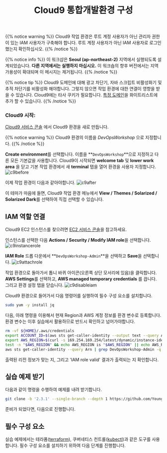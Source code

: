 ﻿---
title: "Cloud9 통합개발환경 구성"
chapter: false
weight: 14
---

{{% notice warning %}}
Cloud9 작업 환경은 루트 계정 사용자가 아닌 관리자 권한이 있는 IAM 사용자가 구축해야 합니다. 루트 계정 사용자가 아닌 IAM 사용자로 로그인했는지 확인하십시오.
{{% /notice %}}

{{% notice info %}}
이 워크샵은 **Seoul (ap-northeast-2)** 지역에서 실행되도록 설계되었습니다. **다른 지역에서는 실행하지 마십시오.** 이 워크숍의 향후 버전에서는 지역 가용성이 확대되며 이 메시지는 제거됩니다.
{{% /notice %}}

{{% notice tip %}}
Cloud9 도메인에 대해 광고 차단기, 자바 스크립트 비활성화기 및 추적 차단기를 비활성화 해야합니다. 그렇지 않으면 작업 환경에 대한 연결이 영향을 받을 수 있습니다.
Cloud9에는 타사 쿠키가 필요합니다. [특정 도메인](https://docs.aws.amazon.com/cloud9/latest/user-guide/troubleshooting.html#troubleshooting-env-loading)을 화이트리스트에 추가 할 수 있습니다.
{{% /notice %}}

### Cloud9 시작:
[Cloud9 서비스 콘솔](https://ap-northeast-2.console.aws.amazon.com/cloud9/home?region=ap-northeast-2) 에서 Cloud9 환경을 새로 만듭니다.

{{% notice warning %}}
Cloud9 환경의 이름을 *DevOpsWorkshop* 으로 지정합니다.
{{% /notice %}}

**Create environment**를 선택합니다. 이름을 **`DevOpsWorkshop`**으로 지정하고 다른 모든 기본값을 사용합니다. Cloud9이 시작되면 **welcome tab** 및 **lower work area** 을 닫고 기본 작업 환경에서 새 **terminal** 탭을 열어 환경을 사용자 지정합니다.
![c9before](/images/aws/c9-init.png)

이제 작업 환경이 다음과 같아야합니다.
![c9after](/images/aws/c9-terminal.png)

이 테마가 마음에 들면, Cloud9 작업 환경 메뉴에서 **View / Themes / Solarized / Solarized Dark**를 선택하여 직접 선택할 수 있습니다.

## IAM 역할 연결
Cloud9 EC2 인스턴스를 찾으려면 [EC2 서비스 콘솔](https://console.aws.amazon.com/ec2/v2/home?#Instances:tag:Name=aws-cloud9-.*workshop.*;sort=desc:launchTime)을 참고하세요.

인스턴스를 선택한 다음 **Actions / Security / Modify IAM role**을 선택합니다.
![c9instancerole](/images/aws/c9-modify-instance-iam-role.png)

**IAM Role** 드롭 다운에서 **`DevOpsWorkshop-Admin`**을 선택하고 **Save**을 선택합니다.
![c9attachrole](/images/aws/c9-attach-admin-role.png)

작업 환경으로 돌아가서 톱니 바퀴 아이콘(오른쪽 상단 모서리에 있음)을 클릭합니다. **AWS Settings**를 선택하고, **AWS managed temporary credentials** 를 끕니다. 그리고 환경 설정 탭을 닫습니다.
![c9disableiam](/images/aws/c9-setting-disable-iam-role.png)

Cloud9 환경으로 들어가서 다음 명령어를 실행하여 필수 구성 요소를 설치합니다.
```sh
sudo yum -y install jq
```

다음, 아래 명령을 이용해서 현재 Region과 AWS 계정 정보를 환경 변수로 등록합니다. 환경 변수는 이후 실습에서 활용하므로 반드시 확인하고 넘어가야합니다.

```sh
rm -vf ${HOME}/.aws/credentials
export ACCOUNT_ID=$(aws sts get-caller-identity --output text --query Account)
export AWS_REGION=$(curl -s 169.254.169.254/latest/dynamic/instance-identity/document | jq -r '.region')
test -n "$AWS_REGION" && echo AWS_REGION is "$AWS_REGION" || echo AWS_REGION is not set
aws sts get-caller-identity --query Arn | grep DevOpsWorkshop-Admin -q && echo "IAM role valid" || echo "IAM role NOT valid"
```

출력된 리전 정보가 맞는 지, 그리고 'IAM role valid' 결과가 출력되는 지 확인합니다.

## 실습 예제 받기
다음과 같이 명령을 수행하여 예제를 내려 받기합니다.
```sh
git clone -b '2.3.1' --single-branch --depth 1 https://github.com/Young-ook/terraform-aws-spinnaker.git
```

준비가 되었다면, 다음으로 진행합니다.

## 필수 구성 요소
실습 예제에서는 테라폼([terraform](https://terraform.io)), 쿠버네티스 컨트롤([kubectl](https://kubernetes.io/docs/reference/kubectl/overview/))과 같은 도구를 사용합니다. 필수 구성 요소를 설치하기 위하여 다음 단계를 진행합니다.
